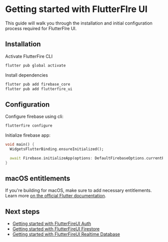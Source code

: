 # Getting started with FlutterFIre UI

This guide will walk you through the installation and initial configuration process required for FlutterFIre UI.

## Installation

Activate FlutterFire CLI

```sh
flutter pub global activate
```

Install dependencies

```sh
flutter pub add firebase_core
flutter pub add flutterfire_ui
```

## Configuration

Configure firebase using cli:

```sh
flutterfire configure
```

Initialize firebase app:

```dart
void main() {
  WidgetsFlutterBinding.ensureInitialized();

  await Firebase.initializeApp(options: DefaultFirebaseOptions.currentPlatform);
}
```

## macOS entitlements

If you're building for macOS, make sure to add necessary entitlements. Learn more [on the official Flutter documentation](https://docs.flutter.dev/development/platform-integration/macos/building).

## Next steps

- [Getting started with FlutterFireUI Auth](./auth.md)
- [Getting started with FlutterFireUI Firestore](./firestore.md)
- [Getting started with FlutterFireUI Realtime Database](./database.md)
